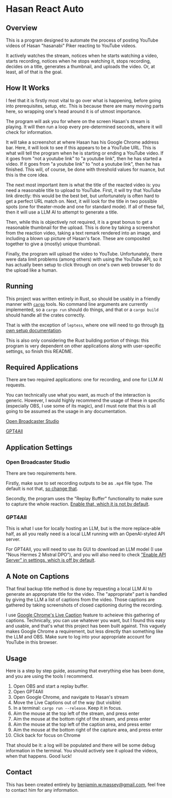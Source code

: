 # Hasan React Auto

## Overview

This is a program designed to automate the process of posting YouTube videos of Hasan "hasanabi" Piker reacting to YouTube videos.

It actively watches the stream, notices when he starts watching a video, starts recording, notices when he stops watching it, stops recording, decides on a title, generates a thumbnail, and uploads the video. Or, at least, all of that is the goal.

## How It Works

I feel that it is firstly most vital to go over what is happening, before going into prerequisites, setup, etc. This is because there are many moving parts here, so wrapping one's head around it is of utmost importance.

The program will ask you for where on the screen Hasan's stream is playing. It will then run a loop every pre-determined seconds, where it will check for information.

It will take a screenshot at where Hasan has his Google Chrome address bar. Here, it will look to see if this appears to be a YouTube URL. This is what will tell the program when he is starting or ending a YouTube video. If it goes from "not a youtube link" to "a youtube link", then he has started a video. If it goes from "a youtube link" to "not a youtube link", then he has finished. This will, of course, be done with threshold values for nuance, but this is the core idea.

The next most important item is what the title of the reacted video is: you need a reasonable title to upload to YouTube. First, it will try that YouTube link directly: this would be the best bet, but unfortunately is often hard to get a perfect URL match on. Next, it will look for the title in two possible spots (one for theater-mode and one for standard mode). If all of these fail, then it will use a LLM AI to attempt to generate a title.

Then, while this is objectively not required, it is a great bonus to get a reasonable thumbnail for the upload. This is done by taking a screenshot from the reaction video, taking a text remark rendered into an image, and including a blown up picture of Hasan's face. These are composited together to give a (mostly) unique thumbnail.

Finally, the program will upload the video to YouTube. Unfortunately, there were data limit problems (among others) with using the YouTube API, so it has actually been setup to click through on one's own web browser to do the upload like a human.

## Running

This project was written entirely in Rust, so should be usably in a friendly manner with [`cargo`](https://doc.rust-lang.org/cargo/) tools. No command line arguments are currently implemented, so a `cargo run` should do things, and that or a `cargo build` should handle all the crates correctly.

That is with the exception of `leptess`, where one will need to go through [its own setup documentation](https://houqp.github.io/leptess/leptess/index.html).

This is also only considering the Rust building portion of things: this program is very dependent on other applications along with user-specific settings, so finish this README.

## Required Applications

There are two required applications: one for recording, and one for LLM AI requests. 

You can technically use what you want, as much of the interaction is generic. However, I would highly recommend the usage of these in specific (especially OBS, I use some of its magic), and I must note that this is all going to be assumed as the usage in any documentation.

[Open Broadcaster Studio](https://obsproject.com/)

[GPT4All](https://gpt4all.io/index.html)

## Application Settings

### Open Broadcaster Studio

There are two requirements here.

Firstly, make sure to set recording outputs to be as `.mp4` file type. The default is not that, [so change that](https://www.videoproc.com/resource/how-to-make-obs-record-in-mp4.htm).

Secondly, the program uses the "Replay Buffer" functionality to make sure to capture the whole reaction. [Enable that, which it is not by default](https://obsproject.com/forum/resources/how-to-setup-instant-replay-in-obs-studio.613/).

### GPT4All

This is what I use for locally hosting an LLM, but is the more replace-able half, as all you really need is a local LLM running with an OpenAI-styled API server.

For GPT4All, you will need to use its GUI to download an LLM model (I use "Nous Hermes 2 Mistral DPO"), and you will also need to check ["Enable API Server" in settings, which is off by default](https://docs.gpt4all.io/gpt4all_chat.html#server-mode).

## A Note on Captions

That final backup title method is done by requesting a local LLM AI to generate an appropriate title for the video. The "appropriate" part is handled by giving the LLM a list of captions from the video. Those captions are gathered by taking screenshots of closed captioning during the recording.

I use [Google Chrome's Live Caption](https://support.google.com/chrome/answer/10538231?hl=en) feature to acheieve this gathering of captions. Technically, you can use whatever you want, but I found this easy and usable, and that's what this project has been built against. This vaguely makes Google Chrome a requirement, but less directly than something like the LLM and OBS. Make sure to log into your appropriate account for YouTube in this browser.

## Usage

Here is a step by step guide, assuming that everything else has been done, and you are using the tools I recommend.

1. Open OBS and start a replay buffer.
2. Open GPT4All
3. Open Google Chrome, and navigate to Hasan's stream
4. Move the Live Captions out of the way (but visible)
5. In a terminal: `cargo run --release`. Keep it in focus.
6. Aim the mouse at the top left of the stream, and press enter
7. Aim the mouse at the bottom right of the stream, and press enter
8. Aim the mouse at the top left of the caption area, and press enter
9. Aim the mouse at the bottom right of the capture area, and press enter
10. Click back for focus on Chrome

That should be it: a log will be populated and there will be some debug information in the terminal. You should actively see it upload the videos, when that happens. Good luck!

## Contact

This has been created entirely by benjamin.w.massey@gmail.com, feel free to contact him for any information.